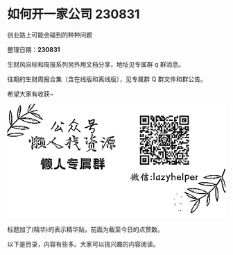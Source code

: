 # 如何开一家公司 230831

创业路上可能会碰到的种种问题

整理日期：**230831**

 

 

生财风向标和周报系列另外用文档分享，地址见专属群 q 群消息。

往期的生财周报合集（含在线版和离线版），见专属群 Q 群文件和群公告。

希望大家有收获~

![](img/kaigongsi_0003.png)

标题加了(精华)的表示精华贴，前面为截至今日的点赞数。

以下是目录，内容有些多。大家可以挑兴趣的内容阅读。

 

 

 
